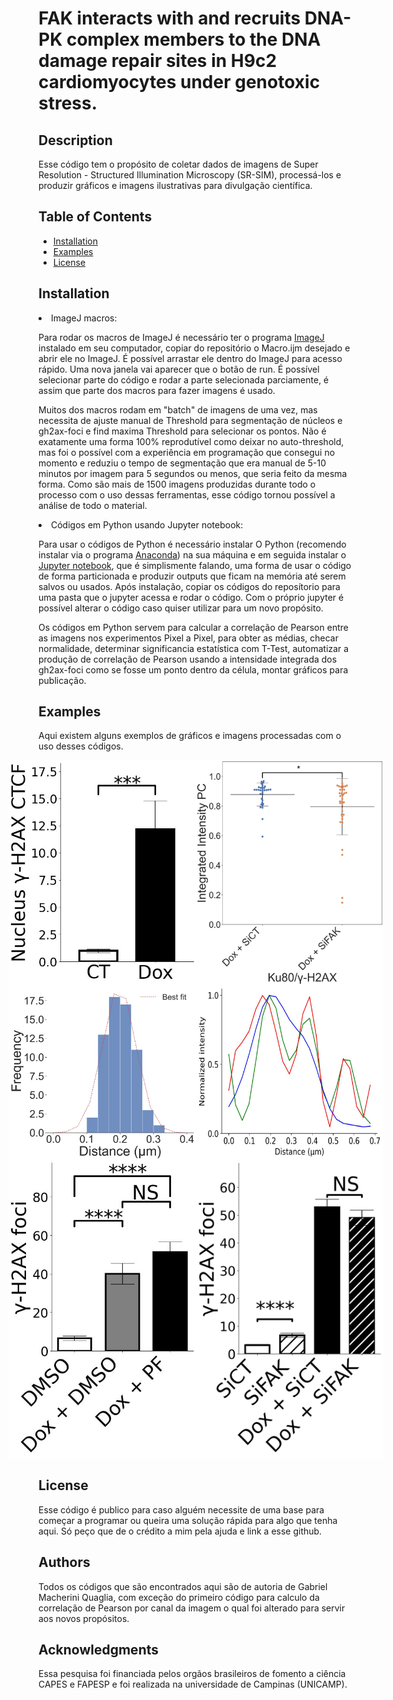 <!DOCTYPE html>
<html lang="en">
<head>
  <meta charset="UTF-8">
  <meta name="viewport" content="width=device-width, initial-scale=1.0">
<!--   <style>
    /* Add your custom CSS styles here */
  </style> -->
</head>
<body>
  <h1>FAK interacts with and recruits DNA-PK complex members to the DNA damage repair sites in H9c2 cardiomyocytes under genotoxic stress.</h1>

  <h2>Description</h2>
  <p>
    Esse código tem o propósito de coletar dados de imagens de Super Resolution - Structured Illumination Microscopy (SR-SIM), processá-los e produzir gráficos e imagens ilustrativas para divulgação científica.
  </p>

  <h2>Table of Contents</h2>
  <ul>
    <li><a href="#installation">Installation</a></li>
    <li><a href="#examples">Examples</a></li>
    <li><a href="#license">License</a></li>
  </ul>

  <h2 id="installation">Installation</h2>
  </p>
    <li>ImageJ macros: </li>
    </p>
    <p>
    Para rodar os macros de ImageJ é necessário ter o programa <a href="https://imagej.nih.gov/ij/download.html">ImageJ</a> instalado em seu computador, copiar do repositório o Macro.ijm desejado e abrir ele no ImageJ. É possível arrastar ele dentro do ImageJ para acesso rápido. Uma nova janela vai aparecer que o botão de run. É possível selecionar parte do código e rodar a parte selecionada parciamente, é assim que parte dos macros para fazer imagens é usado.
    </p>    
    <p>
    Muitos dos macros rodam em "batch" de imagens de uma vez, mas necessita de ajuste manual de Threshold para segmentação de núcleos e gh2ax-foci e find maxima Threshold para selecionar os pontos. Não é exatamente uma forma 100% reprodutível como deixar no auto-threshold, mas foi o possível com a experiência em programação que consegui no momento e reduziu o tempo de segmentação que era manual de 5-10 minutos por imagem para 5 segundos ou menos, que seria feito da mesma forma. Como são mais de 1500 imagens produzidas durante todo o processo com o uso dessas ferramentas, esse código tornou possível a análise de todo o material.
    </p>
        <li>Códigos em Python usando Jupyter notebook: </li>
    </p>
    <p>
    Para usar o códigos de Python é necessário instalar O Python (recomendo instalar via o programa <a href="https://www.anaconda.com/download">Anaconda</a>) na sua máquina e em seguida instalar o <a href="https://jupyter.org/">Jupyter notebook</a>, que é simplismente falando, uma forma de usar o código de forma particionada e produzir outputs que ficam na memória até serem salvos ou usados. Após instalação, copiar os códigos do reposítorio para uma pasta que o jupyter acessa e rodar o código. Com o próprio jupyter é possível alterar o código caso quiser utilizar para um novo propósito.
    </p>    
    <p>
    Os códigos em Python servem para calcular a correlação de Pearson entre as imagens nos experimentos Pixel a Pixel, para obter as médias, checar normalidade, determinar significancia estatística com T-Test, automatizar a produção de correlação de Pearson usando a intensidade integrada dos gh2ax-foci como se fosse um ponto dentro da célula, montar gráficos para publicação.
    </p>    

  <h2 id="examples">Examples</h2>
  <p>
    Aqui existem alguns exemplos de gráficos e imagens processadas com o uso desses códigos.
  </p>
<div align="center">
  <div style="display: flex; justify-content: center;">
    <img src="https://github.com/gabriel-macherini/Master-UNICAMP/blob/master/python/pfak%20CTCF%20graph/pfak_gh2ax_ctcf_ct-dox%20sem.jpeg" alt="CTCF graph example" width="300">
    <img src="https://github.com/gabriel-macherini/Master-UNICAMP/blob/master/python/SIFAK%20swarm%20plot%20pc%20by%20cell/swarmplot_pc_cells_ku80gh2ax_ii_si%20v4.jpeg" alt="swarm pc graph example" width="300">
  </div>
</div>

<div align="center">
  <div style="display: flex; justify-content: center;">
    <img src="https://github.com/gabriel-macherini/Master-UNICAMP/blob/master/python/histogram%20circular_fak%20hole/histogram_fakcircular_peaktopeak_space_8.jpeg" alt="FAK hole space example" width="300">
    <img src="https://github.com/gabriel-macherini/Master-UNICAMP/blob/master/python/grafico%20das%20linhas%20nas%20imagens/ku80/plot_fak-ku80-h2ax_loci-gammah2ax_withxy_norm_13jul22_v2.jpeg" alt="ku80 line plot" width="300">
  </div>
</div>

<div align="center">
  <div style="display: flex; justify-content: center;">
    <img src="https://github.com/gabriel-macherini/Master-UNICAMP/blob/master/python/gh2ax%20foci%20count%20mean%20all%20xp/inifak%20gh2axfoci%20count%20notnorm%203groups%20black%20std.jpeg" alt="gh2ax foci count example" width="300">
    <img src="https://github.com/gabriel-macherini/Master-UNICAMP/blob/master/python/gh2ax%20foci%20count%20mean%20all%20xp/sifak%20gh2ax%20loci%20countmean%20anova.jpeg" alt="gh2ax foci count example" width="300">
  </div>
</div>


  <h2 id="license">License</h2>
  <p>
    Esse código é publico para caso alguém necessite de uma base para começar a programar ou queira uma solução rápida para algo que tenha aqui. Só peço que de o crédito a mim pela ajuda e link a esse github.
  </p>

  <h2>Authors</h2>
  <p>
    Todos os códigos que são encontrados aqui são de autoria de Gabriel Macherini Quaglia, com exceção do primeiro código para calculo da correlação de Pearson por canal da imagem o qual foi alterado para servir aos novos propósitos.

  <h2>Acknowledgments</h2>
  <p>
   Essa pesquisa foi financiada pelos orgãos brasileiros de fomento a ciência CAPES e FAPESP e foi realizada na universidade de Campinas (UNICAMP).
  </p>

